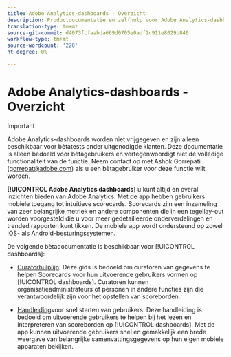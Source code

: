 ```yaml
---
title: Adobe Analytics-dashboards - Overzicht
description: Productdocumentatie en zelfhulp voor Adobe Analytics-dashboards
translation-type: tm+mt
source-git-commit: d4073fcfaabda669d0705e0adf2c911e8029b846
workflow-type: tm+mt
source-wordcount: '220'
ht-degree: 0%

---
```



# Adobe Analytics-dashboards - Overzicht

>[!IMPORTANT]
>
>Adobe Analytics-dashboards worden niet vrijgegeven en zijn alleen beschikbaar voor bètatests onder uitgenodigde klanten. Deze documentatie is alleen bedoeld voor bètagebruikers en vertegenwoordigt niet de volledige functionaliteit van de functie. Neem contact op met Ashok Gorrepati (gorrepat@adobe.com) als u een bètagebruiker voor deze functie wilt worden.

**[!UICONTROL Adobe Analytics dashboards]** u kunt altijd en overal inzichten bieden van Adobe Analytics. Met de app hebben gebruikers mobiele toegang tot intuïtieve scorecards. Scorecards zijn een inzameling van zeer belangrijke metriek en andere componenten die in een tegellay-out worden voorgesteld die u voor meer gedetailleerde onderverdelingen en trended rapporten kunt tikken. De mobiele app wordt ondersteund op zowel iOS- als Android-besturingssystemen.

De volgende bètadocumentatie is beschikbaar voor [!UICONTROL dashboards]:

* [Curatorhulplijn](https://docs.adobe.com/content/help/en/analytics/analyze/mobapp/curator.html): Deze gids is bedoeld om curatoren van gegevens te helpen Scorecards voor hun uitvoerende gebruikers vormen op [!UICONTROL dashboards]. Curatoren kunnen organisatieadministrateurs of personen in andere functies zijn die verantwoordelijk zijn voor het opstellen van scoreborden.

* [Handleiding](https://docs.adobe.com/content/help/en/analytics/analyze/mobapp/executive.html)voor snel starten van gebruikers: Deze handleiding is bedoeld om uitvoerende gebruikers te helpen bij het lezen en interpreteren van scoreborden op [!UICONTROL dashboards]. Met de app kunnen uitvoerende gebruikers snel en gemakkelijk een brede weergave van belangrijke samenvattingsgegevens op hun eigen mobiele apparaten bekijken.
